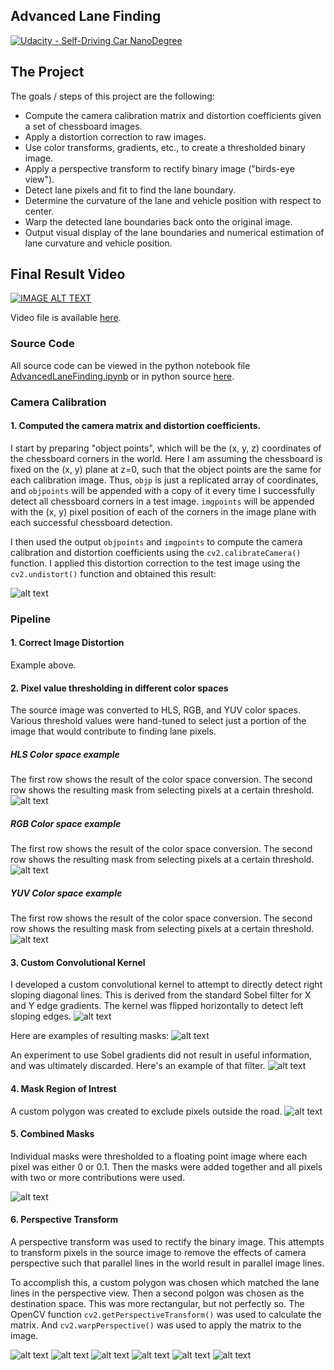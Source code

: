 ## Advanced Lane Finding
[![Udacity - Self-Driving Car NanoDegree](https://s3.amazonaws.com/udacity-sdc/github/shield-carnd.svg)](http://www.udacity.com/drive)

The Project
---

The goals / steps of this project are the following:

* Compute the camera calibration matrix and distortion coefficients given a set of chessboard images.
* Apply a distortion correction to raw images.
* Use color transforms, gradients, etc., to create a thresholded binary image.
* Apply a perspective transform to rectify binary image ("birds-eye view").
* Detect lane pixels and fit to find the lane boundary.
* Determine the curvature of the lane and vehicle position with respect to center.
* Warp the detected lane boundaries back onto the original image.
* Output visual display of the lane boundaries and numerical estimation of lane curvature and vehicle position.

## Final Result Video

[![IMAGE ALT TEXT](https://img.youtube.com/vi/_tIMUhJ2D54/0.jpg)](https://www.youtube.com/watch?v=_tIMUhJ2D54 "Advanced Lane Finding Video.")

Video file is available [here](https://github.com/tawnkramer/CarND-Advanced-Lane-Lines/blob/master/project_video_out.mp4).

[//]: # (Image References)

[image1]: ./examples/undistort.png "Undistorted"
[image2]: ./examples/hls.png "hls"
[image3]: ./examples/rgb.png "rgb"
[image4]: ./examples/yuv.png "yuv"
[image5]: ./examples/custom_kernel_source.png "kernel_source"
[image6]: ./examples/custom_kernel.png "kernel_img"
[image7]: ./examples/combined_masks.png "combined"
[image8]: ./examples/thresholding_results.png "thresh_res"
[image9]: ./examples/sobel_gradients.png "sobel"
[image10]: ./examples/persp_transform.png "persp"
[image11]: ./examples/histogram_walk.png "histogram"
[image12]: ./examples/polynomial.png "polynomial"
[image13]: ./examples/result_1.png "result_1"
[image14]: ./examples/result_2.png "result_2"
[image15]: ./examples/result_3.png "result_3"

### Source Code
All source code can be viewed in the python notebook file [AdvancedLaneFinding.ipynb](https://github.com/tawnkramer/CarND-Advanced-Lane-Lines/blob/master/AdvancedLaneFinding.ipynb) or in python source [here](https://github.com/tawnkramer/CarND-Advanced-Lane-Lines/tree/master/src).

### Camera Calibration

#### 1. Computed the camera matrix and distortion coefficients. 

I start by preparing "object points", which will be the (x, y, z) coordinates of the chessboard corners in the world. Here I am assuming the chessboard is fixed on the (x, y) plane at z=0, such that the object points are the same for each calibration image.  Thus, `objp` is just a replicated array of coordinates, and `objpoints` will be appended with a copy of it every time I successfully detect all chessboard corners in a test image.  `imgpoints` will be appended with the (x, y) pixel position of each of the corners in the image plane with each successful chessboard detection.  

I then used the output `objpoints` and `imgpoints` to compute the camera calibration and distortion coefficients using the `cv2.calibrateCamera()` function.  I applied this distortion correction to the test image using the `cv2.undistort()` function and obtained this result: 

![alt text][image1]

### Pipeline

#### 1. Correct Image Distortion

Example above.

#### 2. Pixel value thresholding in different color spaces

The source image was converted to HLS, RGB, and YUV color spaces. Various threshold values were hand-tuned to select just a portion of the image that would contribute to finding lane pixels.

##### HLS Color space example
The first row shows the result of the color space conversion. The second row shows the resulting mask from selecting pixels at a certain threshold.
![alt text][image2]
##### RGB Color space example
The first row shows the result of the color space conversion. The second row shows the resulting mask from selecting pixels at a certain threshold.
![alt text][image3]
##### YUV Color space example
The first row shows the result of the color space conversion. The second row shows the resulting mask from selecting pixels at a certain threshold.
![alt text][image4]

#### 3. Custom Convolutional Kernel

I developed a custom convolutional kernel to attempt to directly detect right sloping diagonal lines. This is derived from the standard Sobel filter for X and Y edge gradients. The kernel was flipped horizontally to detect left sloping edges.
![alt text][image5]

Here are examples of resulting masks:
![alt text][image6]

An experiment to use Sobel gradients did not result in useful information, and was ultimately discarded. Here's an example of that filter.
![alt text][image9]

#### 4. Mask Region of Intrest

A custom polygon was created to exclude pixels outside the road.
![alt text][image8]

#### 5. Combined Masks

Individual masks were thresholded to a floating point image where each pixel was either 0 or 0.1. Then the masks were added together and all pixels with two or more contributions were used.

![alt text][image7]



#### 6. Perspective Transform

A perspective transform was used to rectify the binary image. This attempts to transform pixels in the source image to remove the effects of camera perspective such that parallel lines in the world result in parallel image lines.

To accomplish this, a custom polygon was chosen which matched the lane lines in the perspective view. Then a second polgon was chosen as the destination space. This was more rectangular, but not perfectly so. The OpenCV function `cv2.getPerspectiveTransform()` was used to calculate the matrix. And `cv2.warpPerspective()` was used to apply the matrix to the image.

![alt text][image10]
![alt text][image11]
![alt text][image12]
![alt text][image13]
![alt text][image14]
![alt text][image15]


